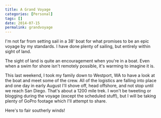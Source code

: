 ```yaml
---
title: A Grand Voyage
categories: [Personal]
tags: []
date: 2014-07-15
permalink: grandvoyage
---
```


I&#39;m not far from setting sail in a 38&#39; boat for what promises to be an epic voyage by my standards. I have done plenty of sailing, but entirely within sight of land.


<aside>The sight of land is quite an encouragement when you&#39;re in a boat. Even when a swim for shore isn&#39;t remotely possible, it&#39;s warming to imagine it is.</aside>

This last weekend, I took my family down to Westport, WA to have a look at the boat and meet some of the crew. All of the logistics are falling into place and one day in early August I&#39;ll shove off, head offshore, and not stop until we reach San Diego. That&#39;s about a 1200 mile trek. I won&#39;t be tweeting or blogging during the voyage (except the scheduled stuff), but I will be taking plenty of GoPro footage which I&#39;ll attempt to share.

Here&#39;s to fair southerly winds!